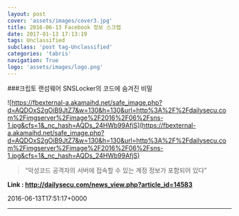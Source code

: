 ```yaml
---
layout: post
cover: 'assets/images/cover3.jpg'
title: 2016-06-13 Facebook 정보 스크랩
date: 2017-01-13 17:13:19
tags: Unclassified
subclass: 'post tag-Unclassified'
categories: 'tabris'
navigation: True
logo: 'assets/images/logo.png'
---
```


###크립토 랜섬웨어 SNSLocker의 코드에 숨겨진 비밀

![https://fbexternal-a.akamaihd.net/safe_image.php?d=AQDOxS2gOiB9JtZ7&w=130&h=130&url=http%3A%2F%2Fdailysecu.com%2Fimgserver%2Fimage%2F2016%2F06%2Fsns-1.jpg&cfs=1&_nc_hash=AQDs_24HWb99AfjS](https://fbexternal-a.akamaihd.net/safe_image.php?d=AQDOxS2gOiB9JtZ7&w=130&h=130&url=http%3A%2F%2Fdailysecu.com%2Fimgserver%2Fimage%2F2016%2F06%2Fsns-1.jpg&cfs=1&_nc_hash=AQDs_24HWb99AfjS)

>“악성코드 공격자의 서버에 접속할 수 있는 계정 정보가 포함되어 있다”

**Link : <http://dailysecu.com/news_view.php?article_id=14583>**

2016-06-13T17:51:17+0000

---

